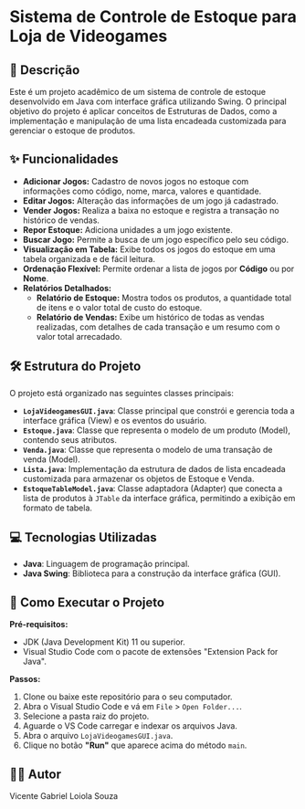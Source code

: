 # Sistema de Controle de Estoque para Loja de Videogames

## 📝 Descrição
Este é um projeto acadêmico de um sistema de controle de estoque desenvolvido em Java com interface gráfica utilizando Swing. O principal objetivo do projeto é aplicar conceitos de Estruturas de Dados, como a implementação e manipulação de uma lista encadeada customizada para gerenciar o estoque de produtos.

## ✨ Funcionalidades
- **Adicionar Jogos:** Cadastro de novos jogos no estoque com informações como código, nome, marca, valores e quantidade.
- **Editar Jogos:** Alteração das informações de um jogo já cadastrado.
- **Vender Jogos:** Realiza a baixa no estoque e registra a transação no histórico de vendas.
- **Repor Estoque:** Adiciona unidades a um jogo existente.
- **Buscar Jogo:** Permite a busca de um jogo específico pelo seu código.
- **Visualização em Tabela:** Exibe todos os jogos do estoque em uma tabela organizada e de fácil leitura.
- **Ordenação Flexível:** Permite ordenar a lista de jogos por **Código** ou por **Nome**.
- **Relatórios Detalhados:**
    - **Relatório de Estoque:** Mostra todos os produtos, a quantidade total de itens e o valor total de custo do estoque.
    - **Relatório de Vendas:** Exibe um histórico de todas as vendas realizadas, com detalhes de cada transação e um resumo com o valor total arrecadado.

## 🛠️ Estrutura do Projeto
O projeto está organizado nas seguintes classes principais:
- **`LojaVideogamesGUI.java`**: Classe principal que constrói e gerencia toda a interface gráfica (View) e os eventos do usuário.
- **`Estoque.java`**: Classe que representa o modelo de um produto (Model), contendo seus atributos.
- **`Venda.java`**: Classe que representa o modelo de uma transação de venda (Model).
- **`Lista.java`**: Implementação da estrutura de dados de lista encadeada customizada para armazenar os objetos de Estoque e Venda.
- **`EstoqueTableModel.java`**: Classe adaptadora (Adapter) que conecta a lista de produtos à `JTable` da interface gráfica, permitindo a exibição em formato de tabela.

## 💻 Tecnologias Utilizadas
- **Java**: Linguagem de programação principal.
- **Java Swing**: Biblioteca para a construção da interface gráfica (GUI).

## 🚀 Como Executar o Projeto

**Pré-requisitos:**
- JDK (Java Development Kit) 11 ou superior.
- Visual Studio Code com o pacote de extensões "Extension Pack for Java".

**Passos:**
1.  Clone ou baixe este repositório para o seu computador.
2.  Abra o Visual Studio Code e vá em `File` > `Open Folder...`.
3.  Selecione a pasta raiz do projeto.
4.  Aguarde o VS Code carregar e indexar os arquivos Java.
5.  Abra o arquivo `LojaVideogamesGUI.java`.
6.  Clique no botão **"Run"** que aparece acima do método `main`.

## 👨‍💻 Autor
Vicente Gabriel Loiola Souza